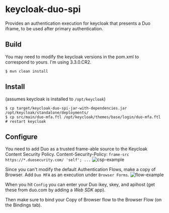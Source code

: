 # keycloak-duo-spi

Provides an authentication execution for keycloak that presents a Duo iframe, to be used after primary authentication.

## Build

You may need to modify the keycloak versions in the pom.xml to correspond to yours. I'm using 3.3.0.CR2.

```
$ mvn clean install
```

## Install

(assumes keycloak is installed to `/opt/keycloak`)
```
$ cp target/keycloak-duo-spi-jar-with-dependencies.jar /opt/keycloak/standalone/deployments/
$ cp src/main/duo-mfa.ftl /opt/keycloak/themes/base/login/duo-mfa.ftl
# restart keycloak
```
## Configure

You need to add Duo as a trusted frame-able source to the Keycloak Content Security Policy.
Content-Security-Policy: `frame-src https://*.duosecurity.com/ 'self'; ...`
![csp-example](https://user-images.githubusercontent.com/1660470/39064509-9e92117a-4483-11e8-94e8-dbe00e3afddb.png)

Since you can't modify the default Authentication Flows, make a copy of Browser. Add `Duo MFA` as an execution under `Browser Forms`.
![flow-example](https://user-images.githubusercontent.com/1660470/39064512-9eaf9bf0-4483-11e8-947d-529578a1c44d.png)

When you hit `Config` you can enter your Duo ikey, skey, and apihost (get these from duo.com by adding a *Web SDK* app). 

Then make sure to bind your Copy of Browser flow to the Browser Flow (on the Bindings tab).
